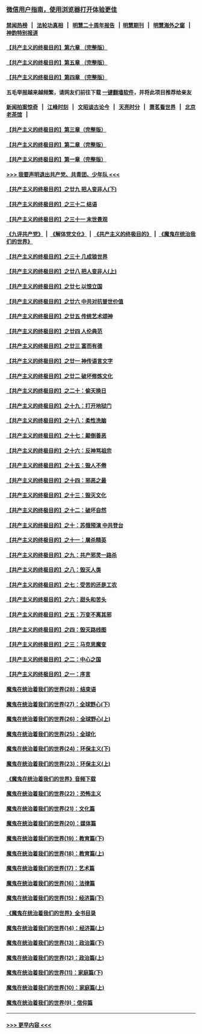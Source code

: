 ### [微信用户指南，使用浏览器打开体验更佳](https://github.com/gfw-breaker/banned-news1/blob/master/indexes/wechat-guide.md?t=0)
#### [禁闻热榜](热点新闻.md?t=0)  &nbsp;&nbsp;|&nbsp;&nbsp; [法轮功真相](https://github.com/gfw-breaker/truth/blob/master/README.md?t=0) &nbsp;&nbsp;|&nbsp;&nbsp; [明慧二十周年报告](https://github.com/gfw-breaker/mh-reports/blob/master/README.md?t=0) &nbsp;&nbsp;|&nbsp;&nbsp;[明慧期刊](https://github.com/gfw-breaker/mh-qikan) &nbsp;&nbsp;|&nbsp;&nbsp; [明慧海外之窗](https://github.com/gfw-breaker/mh-news/blob/master/README.md?t=0) &nbsp;&nbsp;|&nbsp;&nbsp; [神韵特别报道](https://github.com/gfw-breaker/mh-news/blob/master/shenyun.md?t=0)
#### [【共产主义的终极目的】第六章 （完整版）](../pages/nsc422/n11428913.md?t=02160702) 
#### [【共产主义的终极目的】第五章 （完整版）](../pages/nsc422/n11428912.md?t=02160702) 
#### [【共产主义的终极目的】第四章 （完整版）](../pages/nsc422/n11428907.md?t=02160702) 
#### 五毛举报越来越频繁，请网友们前往下载 [一键翻墙软件](https://github.com/gfw-breaker/ssr-accounts)，并将此项目推荐给亲友
#### [新闻拍案惊奇](https://github.com/gfw-breaker/banned-news1/blob/master/pages/link4.md) &nbsp;&nbsp;|&nbsp;&nbsp; [江峰时刻](https://github.com/gfw-breaker/banned-news1/blob/master/pages/link4.md) &nbsp;&nbsp;|&nbsp;&nbsp; [文昭谈古论今](https://github.com/gfw-breaker/banned-news1/blob/master/pages/link4.md) &nbsp;&nbsp;|&nbsp;&nbsp; [天亮时分](https://github.com/gfw-breaker/banned-news1/blob/master/pages/link4.md) &nbsp;&nbsp;|&nbsp;&nbsp; [萧茗看世界](https://github.com/gfw-breaker/banned-news1/blob/master/pages/link4.md) &nbsp;&nbsp;|&nbsp;&nbsp; [北京老茶馆](https://github.com/gfw-breaker/banned-news1/blob/master/pages/link4.md) &nbsp;&nbsp;|&nbsp;&nbsp; 
#### [【共产主义的终极目的】第三章（完整版）](../pages/nsc422/n11428848.md?t=02160702) 
#### [【共产主义的终极目的】第二章（完整版）](../pages/nsc422/n11428831.md?t=02160702) 
#### [【共产主义的终极目的】第一章（完整版）](../pages/nsc422/n11417651.md?t=02160702) 
#### [>>> 我要声明退出共产党、共青团、少年队 <<<](https://github.com/begood0513/goodnews/blob/master/quit/letter.md) 
#### [【共产主义的终极目的】之廿九 把人变非人(下)](../pages/nsc422/n11344140.md?t=02160702) 
#### [【共产主义的终极目的】之三十二 结语](../pages/nsc422/n11360535.md?t=02160702) 
#### [【共产主义的终极目的】之三十一 末世景观](../pages/nsc422/n11351129.md?t=02160702) 
#### [《九评共产党》](https://github.com/begood0513/9ping.md/blob/master/README.md) &nbsp;|&nbsp; [《解体党文化》](../../../../jtdwh.md/blob/master/README.md)  &nbsp;|&nbsp; [《共产主义的终极目的》](../../../../gczydzjmd.md/blob/master/README.md) &nbsp;|&nbsp; [《魔鬼在统治我们的世界》](../../../../mgztzwmdsj.md/blob/master/README.md) 
#### [【共产主义的终极目的】之三十 几成狼世界](../pages/nsc422/n11348280.md?t=02160702) 
#### [【共产主义的终极目的】之廿八 把人变非人(上)](../pages/nsc422/n11340492.md?t=02160702) 
#### [【共产主义的终极目的】之廿七 以恨立国](../pages/nsc422/n11336944.md?t=02160702) 
#### [【共产主义的终极目的】之廿六 中共对抗普世价值](../pages/nsc422/n11324785.md?t=02160702) 
#### [【共产主义的终极目的】之廿五 传统艺术颂神](../pages/nsc422/n11296396.md?t=02160702) 
#### [【共产主义的终极目的】之廿四 人伦典范](../pages/nsc422/n11296397.md?t=02160702) 
#### [【共产主义的终极目的】之廿三 富而有德](../pages/nsc422/n11283598.md?t=02160702) 
#### [【共产主义的终极目的】之廿一 神传语言文字](../pages/nsc422/n11263265.md?t=02160702) 
#### [【共产主义的终极目的】之廿二 破坏修炼文化](../pages/nsc422/n11245728.md?t=02160702) 
#### [【共产主义的终极目的】之二十：偷天换日](../pages/nsc422/n11238846.md?t=02160702) 
#### [【共产主义的终极目的】之十九：打开地狱门](../pages/nsc422/n11206376.md?t=02160702) 
#### [【共产主义的终极目的】之十八：柔性洗脑](../pages/nsc422/n11199994.md?t=02160702) 
#### [【共产主义的终极目的】之十七：颠倒善恶](../pages/nsc422/n11179782.md?t=02160702) 
#### [【共产主义的终极目的】之十六：反神骂祖宗](../pages/nsc422/n11166798.md?t=02160702) 
#### [【共产主义的终极目的】之十五：毁人不倦](../pages/nsc422/n11166792.md?t=02160702) 
#### [【共产主义的终极目的】之十四：邪恶之最](../pages/nsc422/n11150249.md?t=02160702) 
#### [【共产主义的终极目的】之十三：毁灭文化](../pages/nsc422/n11135227.md?t=02160702) 
#### [【共产主义的终极目的】之十二：破坏自然](../pages/nsc422/n11135214.md?t=02160702) 
#### [【共产主义的终极目的】之十：苏俄预演 中共登台](../pages/nsc422/n11118424.md?t=02160702) 
#### [【共产主义的终极目的】之十一：屠杀精英](../pages/nsc422/n11118442.md?t=02160702) 
#### [【共产主义的终极目的】之九：共产邪灵一路杀](../pages/nsc422/n11114139.md?t=02160702) 
#### [【共产主义的终极目的】之八：毁灭人类](../pages/nsc422/n11108503.md?t=02160702) 
#### [【共产主义的终极目的】之七：受苦的还是工农](../pages/nsc422/n11101809.md?t=02160702) 
#### [【共产主义的终极目的】之六：甜头和苦头](../pages/nsc422/n11096971.md?t=02160702) 
#### [【共产主义的终极目的】之五：万变不离其邪](../pages/nsc422/n11091285.md?t=02160702) 
#### [【共产主义的终极目的】之四：毁灭路线图](../pages/nsc422/n11086284.md?t=02160702) 
#### [【共产主义的终极目的】之三：马克思魔变](../pages/nsc422/n11061941.md?t=02160702) 
#### [【共产主义的终极目的】之二：中心之国](../pages/nsc422/n11047728.md?t=02160702) 
#### [【共产主义的终极目的】之一：序言](../pages/nsc422/n11086077.md?t=02160702) 
#### [魔鬼在统治着我们的世界(28)：结束语](../pages/nsc422/n10936246.md?t=02160702) 
#### [魔鬼在统治着我们的世界(27)：全球野心(下)](../pages/nsc422/n10928319.md?t=02160702) 
#### [魔鬼在统治着我们的世界(26)：全球野心(上)](../pages/nsc422/n10900318.md?t=02160702) 
#### [魔鬼在统治着我们的世界(25)：全球化](../pages/nsc422/n10788205.md?t=02160702) 
#### [魔鬼在统治着我们的世界(24)：环保主义(下)](../pages/nsc422/n10695307.md?t=02160702) 
#### [魔鬼在统治着我们的世界(23)：环保主义(上)](../pages/nsc422/n10688613.md?t=02160702) 
#### [《魔鬼在统治着我们的世界》音频下载](../pages/nsc422/n10635553.md?t=02160702) 
#### [魔鬼在统治着我们的世界(22)：恐怖主义](../pages/nsc422/n10614727.md?t=02160702) 
#### [魔鬼在统治着我们的世界(21)：文化篇](../pages/nsc422/n10597706.md?t=02160702) 
#### [魔鬼在统治着我们的世界(20)：媒体篇](../pages/nsc422/n10586579.md?t=02160702) 
#### [魔鬼在统治着我们的世界(19)：教育篇(下)](../pages/nsc422/n10564808.md?t=02160702) 
#### [魔鬼在统治着我们的世界(18)：教育篇(上)](../pages/nsc422/n10526970.md?t=02160702) 
#### [魔鬼在统治着我们的世界(17)：艺术篇](../pages/nsc422/n10499093.md?t=02160702) 
#### [魔鬼在统治着我们的世界(16)：法律篇](../pages/nsc422/n10485969.md?t=02160702) 
#### [魔鬼在统治着我们的世界(15)：经济篇(下)](../pages/nsc422/n10469975.md?t=02160702) 
#### [《魔鬼在统治着我们的世界》全书目录](../pages/nsc422/n10464261.md?t=02160702) 
#### [魔鬼在统治着我们的世界(14)：经济篇(上)](../pages/nsc422/n10457370.md?t=02160702) 
#### [魔鬼在统治着我们的世界(13)：政治篇(下)](../pages/nsc422/n10448270.md?t=02160702) 
#### [魔鬼在统治着我们的世界(12)：政治篇(上)](../pages/nsc422/n10444576.md?t=02160702) 
#### [魔鬼在统治着我们的世界(11)：家庭篇(下)](../pages/nsc422/n10440961.md?t=02160702) 
#### [魔鬼在统治着我们的世界(10)：家庭篇(上)](../pages/nsc422/n10435448.md?t=02160702) 
#### [魔鬼在统治着我们的世界(9)：信仰篇](../pages/nsc422/n10432159.md?t=02160702) 

----
#### [ >>> 更早内容 <<< ](../indexes/nsc422-earlier.md)

